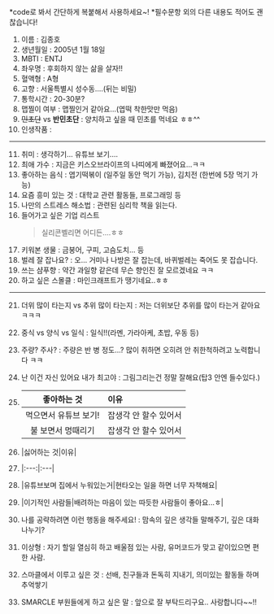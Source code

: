 *code로 봐서 간단하게 복붙해서 사용하세요~!
*필수문항 외의 다른 내용도 적어도 괜찮습니다!

1. 이름 : 김종호
2. 생년월일 : 2005년 1월 18일
3. MBTI : ENTJ
4. 좌우명 : 후회하지 않는 삶을 살자!!
5. 혈액형 : A형
6. 고향 : 서울특별시 성수동....(뒤는 비밀)
7. 통학시간 : 20-30분? 
8. 맵찔이 여부 : 맵찔인거 같아요...(엽떡 착한맛만 먹음)
9. ~~민초단~~ vs **반민초단** : 양치하고 싶을 때 민초를 먹네요 ㅎㅎ^^
10. 인생작품 : 
---
11. 취미 : 생각하기... 유튜브 보기....
12. 최애 가수 : 지금은 키스오브라이프의 나띠에게 빠졌어요...ㅋㅋ
13. 좋아하는 음식 : 엽기떡볶이 (일주일 동안 먹기 가능), 김치전 (한번에 5장 먹기 가능)
14. 요즘 흥미 있는 것 : 대학교 관련 활동들, 프로그래밍 등
15. 나만의 스트레스 해소법 : 관련된 심리학 책을 읽는다.
16. 들어가고 싶은 기업 리스트
    > 실리콘벨리면 어디든....ㅎㅎ
18. 키워본 생물 : 금붕어, 구피, 고슴도치... 등
19. 벌레 잘 잡나요? : 오... 거미나 나방은 잘 잡는데, 바퀴벌레는 죽어도 못 잡습니다.
20. 쓰는 샴푸향 : 약간 과일향 같은데 무슨 향인진 잘 모르겠네요 ㅋㅋ
21. 하고 싶은 스몰클 : 마인크래프트가 땡기네요..ㅎㅎ
***
21. 더위 많이 타는지 vs 추위 많이 타는지 : 저는 더위보단 추위를 많이 타는거 같아요 ㅋㅋㅋ
22. 중식 vs 양식 vs 일식 : 일식!!(라멘, 가라아케, 초밥, 우동 등)
23. 주량? 주사? : 주량은 반 병 정도...? 많이 취하면 오히려 안 취한척하려고 노력합니다 ㅋㅋ  
24. 난 이건 자신 있어요 내가 최고야 : 그림그리는건 정말 잘해요(탑3 안엔 들수있다.)
25. |좋아하는 것|이유|
    |:---:|:---|
    |먹으면서 유튜브 보기!|잡생각 안 할수 있어서|
    |불 보면서 멍때리기|잡생각 안 할수 있어서|    

27. |싫어하는 것|이유|
28. |:---:|:---|
29. |유튜브보며 집에서 누워있는거|현타오는 일을 하면 너무 자책해요|
30. |이기적인 사람들|배려하는 마음이 있는 따듯한 사람들이 좋아요...ㅎ|
31. 나를 공략하려면 이런 행동을 해주세요! : 맘속의 깊은 생각들 말해주기, 깊은 대화 나누기?
32. 이상형 : 자기 할일 열심히 하고 배울점 있는 사람, 유머코드가 맞고 같이있으면 편한 사람. 
33. 스마클에서 이루고 싶은 것 : 선배, 친구들과 돈독히 지내기, 의미있는 활동들 하며 추억쌓기
34. SMARCLE 부원들에게 하고 싶은 말 : 앞으로 잘 부탁드리구요.. 사랑합니다~~!!
